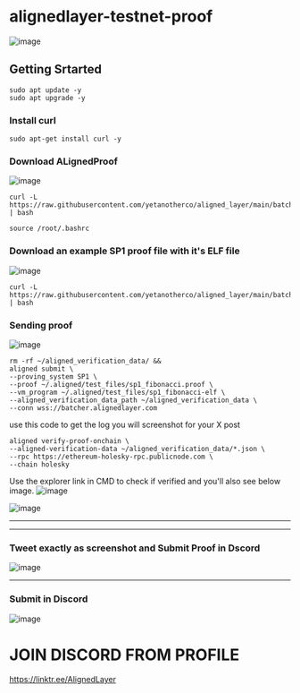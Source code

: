 # alignedlayer-testnet-proof  

![image](https://github.com/Ravindrareddy161/alignedlayer-testnet-proof/assets/152148394/42258669-d821-44c4-a646-e6572c39bbaf)


## Getting Srtarted 

```
sudo apt update -y
sudo apt upgrade -y
```

### Install curl 
```
sudo apt-get install curl -y
```

### Download ALignedProof 
![image](https://github.com/Ravindrareddy161/alignedlayer-testnet-proof/assets/152148394/d3ec8a6a-adcf-48f5-a72f-b794c3290440)

```
curl -L https://raw.githubusercontent.com/yetanotherco/aligned_layer/main/batcher/aligned/install_aligned.sh | bash
```

```
source /root/.bashrc
```


### Download an example SP1 proof file with it's ELF file 
![image](https://github.com/Ravindrareddy161/alignedlayer-testnet-proof/assets/152148394/79105b35-f907-435b-966d-0ec00cac6f18)


```
curl -L https://raw.githubusercontent.com/yetanotherco/aligned_layer/main/batcher/aligned/get_proof_test_files.sh | bash
```


### Sending proof 

![image](https://github.com/Ravindrareddy161/alignedlayer-testnet-proof/assets/152148394/0a59b7e8-2f75-4882-b333-ebb43547089a)

```
rm -rf ~/aligned_verification_data/ &&
aligned submit \
--proving_system SP1 \
--proof ~/.aligned/test_files/sp1_fibonacci.proof \
--vm_program ~/.aligned/test_files/sp1_fibonacci-elf \
--aligned_verification_data_path ~/aligned_verification_data \
--conn wss://batcher.alignedlayer.com
```

use this code to get the log you will screenshot for your X post
```
aligned verify-proof-onchain \
--aligned-verification-data ~/aligned_verification_data/*.json \
--rpc https://ethereum-holesky-rpc.publicnode.com \
--chain holesky
```


Use the explorer link in CMD to check if verified and you'll also see below image. 
![image](https://github.com/Ravindrareddy161/alignedlayer-testnet-proof/assets/152148394/fd570acb-5b6f-481e-b9b0-d0bd3143fc51)

![image](https://github.com/Ravindrareddy161/alignedlayer-testnet-proof/assets/152148394/1ff9c16b-bb01-4e9d-8b68-6ae102af79b4)



-------------
----------------------
### Tweet exactly as screenshot and Submit Proof in Dscord 

![image](https://github.com/Ravindrareddy161/alignedlayer-testnet-proof/assets/152148394/266a2616-e364-4221-8ac5-1f100b842048)



--------------------------
### Submit in Discord 
![image](https://github.com/Ravindrareddy161/alignedlayer-testnet-proof/assets/152148394/8e528352-9716-4e43-8427-ada4dde3dff7)



# JOIN DISCORD FROM PROFILE 
https://linktr.ee/AlignedLayer





